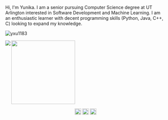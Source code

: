 <p>Hi, I'm Yunika. I am a senior pursuing Computer Science degree at UT Arlington interested in Software Development and Machine Learning. I am an enthusiastic learner with decent programming skills (Python, Java, C++, C) looking to expand my knowledge. </p>

<p align="left"> <img src="https://komarev.com/ghpvc/?username=yxu1183" alt="yxu1183" /> </p>

<p align = "left">
<img src = "https://github-readme-stats.vercel.app/api?username=yxu1183&count_private=true&show_icons=true&theme=synthwave" align = "left"/>
<img src = "https://github-readme-stats.vercel.app/api/top-langs/?username=yxu1183&layout=compact" height = "200"/>
</p>

<p align="center"
<a href="https://www.linkedin.com/in/yunika02/" target="_blank"><img align="center" src="https://cdn.jsdelivr.net/npm/simple-icons@3.0.1/icons/linkedin.svg" alt="yunika02" height="20" width="20" /></a>
<a href="https://www.facebook.com/yunika.upadhayaya" target="_blank"><img align="center" src="https://cdn.jsdelivr.net/npm/simple-icons@3.0.1/icons/facebook.svg" alt="yunika.upadhayaya" height="20" width="20" /></a>
  <a href="https://twitter.com/UpadhyayaYunika" target="_blank"><img align="center" src="https://cdn.jsdelivr.net/npm/simple-icons@3.0.1/icons/twitter.svg" alt="UpadhyayaYunika" height="20" width="20" /></a>
</p>
